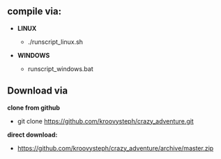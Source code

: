 
## compile via:

* __LINUX__

    * ./runscript_linux.sh

* __WINDOWS__

    * runscript_windows.bat


## Download via

__clone from github__

* git clone https://github.com/kroovysteph/crazy_adventure.git

__direct download:__

* https://github.com/kroovysteph/crazy_adventure/archive/master.zip